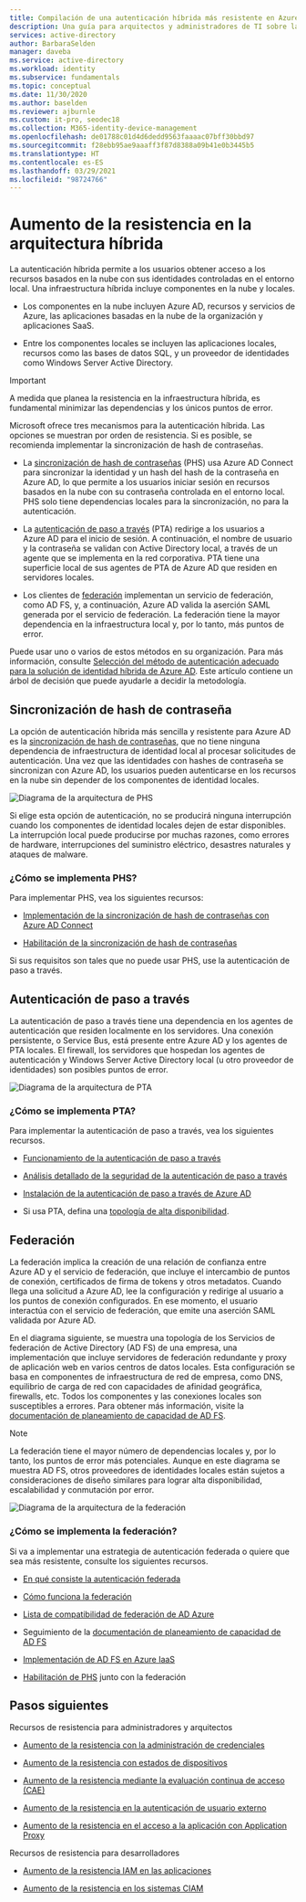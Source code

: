 ```yaml
---
title: Compilación de una autenticación híbrida más resistente en Azure Active Directory
description: Una guía para arquitectos y administradores de TI sobre la compilación de una infraestructura híbrida resistente.
services: active-directory
author: BarbaraSelden
manager: daveba
ms.service: active-directory
ms.workload: identity
ms.subservice: fundamentals
ms.topic: conceptual
ms.date: 11/30/2020
ms.author: baselden
ms.reviewer: ajburnle
ms.custom: it-pro, seodec18
ms.collection: M365-identity-device-management
ms.openlocfilehash: de01788c01d4d6dedd9563faaaac07bff30bbd97
ms.sourcegitcommit: f28ebb95ae9aaaff3f87d8388a09b41e0b3445b5
ms.translationtype: HT
ms.contentlocale: es-ES
ms.lasthandoff: 03/29/2021
ms.locfileid: "98724766"
---
```

# <a name="build-resilience-in-your-hybrid-architecture"></a>Aumento de la resistencia en la arquitectura híbrida

La autenticación híbrida permite a los usuarios obtener acceso a los recursos basados en la nube con sus identidades controladas en el entorno local. Una infraestructura híbrida incluye componentes en la nube y locales.

* Los componentes en la nube incluyen Azure AD, recursos y servicios de Azure, las aplicaciones basadas en la nube de la organización y aplicaciones SaaS.

* Entre los componentes locales se incluyen las aplicaciones locales, recursos como las bases de datos SQL, y un proveedor de identidades como Windows Server Active Directory. 

> [!IMPORTANT]
> A medida que planea la resistencia en la infraestructura híbrida, es fundamental minimizar las dependencias y los únicos puntos de error. 

Microsoft ofrece tres mecanismos para la autenticación híbrida. Las opciones se muestran por orden de resistencia. Si es posible, se recomienda implementar la sincronización de hash de contraseñas.

* La [sincronización de hash de contraseñas](../hybrid/whatis-phs.md) (PHS) usa Azure AD Connect para sincronizar la identidad y un hash del hash de la contraseña en Azure AD, lo que permite a los usuarios iniciar sesión en recursos basados en la nube con su contraseña controlada en el entorno local. PHS solo tiene dependencias locales para la sincronización, no para la autenticación.

* La [autenticación de paso a través](../hybrid/how-to-connect-pta.md) (PTA) redirige a los usuarios a Azure AD para el inicio de sesión. A continuación, el nombre de usuario y la contraseña se validan con Active Directory local, a través de un agente que se implementa en la red corporativa. PTA tiene una superficie local de sus agentes de PTA de Azure AD que residen en servidores locales.

* Los clientes de [federación](../hybrid/whatis-fed.md) implementan un servicio de federación, como AD FS, y, a continuación, Azure AD valida la aserción SAML generada por el servicio de federación. La federación tiene la mayor dependencia en la infraestructura local y, por lo tanto, más puntos de error. 

   
‎Puede usar uno o varios de estos métodos en su organización. Para más información, consulte [Selección del método de autenticación adecuado para la solución de identidad híbrida de Azure AD](../hybrid/choose-ad-authn.md). Este artículo contiene un árbol de decisión que puede ayudarle a decidir la metodología.

## <a name="password-hash-synchronization"></a>Sincronización de hash de contraseña

La opción de autenticación híbrida más sencilla y resistente para Azure AD es la [sincronización de hash de contraseñas](../hybrid/whatis-phs.md), que no tiene ninguna dependencia de infraestructura de identidad local al procesar solicitudes de autenticación. Una vez que las identidades con hashes de contraseña se sincronizan con Azure AD, los usuarios pueden autenticarse en los recursos en la nube sin depender de los componentes de identidad locales. 

![Diagrama de la arquitectura de PHS](./media/resilience-in-hybrid/admin-resilience-password-hash-sync.png)

Si elige esta opción de autenticación, no se producirá ninguna interrupción cuando los componentes de identidad locales dejen de estar disponibles. La interrupción local puede producirse por muchas razones, como errores de hardware, interrupciones del suministro eléctrico, desastres naturales y ataques de malware. 

### <a name="how-do-i-implement-phs"></a>¿Cómo se implementa PHS?

Para implementar PHS, vea los siguientes recursos:

* [Implementación de la sincronización de hash de contraseñas con Azure AD Connect](../hybrid/how-to-connect-password-hash-synchronization.md)

* [Habilitación de la sincronización de hash de contraseñas](../hybrid/how-to-connect-password-hash-synchronization.md)

Si sus requisitos son tales que no puede usar PHS, use la autenticación de paso a través.

## <a name="pass-through-authentication"></a>Autenticación de paso a través

La autenticación de paso a través tiene una dependencia en los agentes de autenticación que residen localmente en los servidores. Una conexión persistente, o Service Bus, está presente entre Azure AD y los agentes de PTA locales. El firewall, los servidores que hospedan los agentes de autenticación y Windows Server Active Directory local (u otro proveedor de identidades) son posibles puntos de error. 

![Diagrama de la arquitectura de PTA](./media/resilience-in-hybrid/admin-resilience-pass-through-authentication.png)

### <a name="how-do-i-implement-pta"></a>¿Cómo se implementa PTA?

Para implementar la autenticación de paso a través, vea los siguientes recursos.

* [Funcionamiento de la autenticación de paso a través](../hybrid/how-to-connect-pta-how-it-works.md)

* [Análisis detallado de la seguridad de la autenticación de paso a través](../hybrid/how-to-connect-pta-security-deep-dive.md)

* [Instalación de la autenticación de paso a través de Azure AD](../hybrid/how-to-connect-pta-quick-start.md)

* Si usa PTA, defina una [topología de alta disponibilidad](../hybrid/how-to-connect-pta-quick-start.md).

 ## <a name="federation"></a>Federación

La federación implica la creación de una relación de confianza entre Azure AD y el servicio de federación, que incluye el intercambio de puntos de conexión, certificados de firma de tokens y otros metadatos. Cuando llega una solicitud a Azure AD, lee la configuración y redirige al usuario a los puntos de conexión configurados. En ese momento, el usuario interactúa con el servicio de federación, que emite una aserción SAML validada por Azure AD. 

En el diagrama siguiente, se muestra una topología de los Servicios de federación de Active Directory (AD FS) de una empresa, una implementación que incluye servidores de federación redundante y proxy de aplicación web en varios centros de datos locales. Esta configuración se basa en componentes de infraestructura de red de empresa, como DNS, equilibrio de carga de red con capacidades de afinidad geográfica, firewalls, etc. Todos los componentes y las conexiones locales son susceptibles a errores. Para obtener más información, visite la [documentación de planeamiento de capacidad de AD FS](/windows-server/identity/ad-fs/design/planning-for-ad-fs-server-capacity).

> [!NOTE]
>  La federación tiene el mayor número de dependencias locales y, por lo tanto, los puntos de error más potenciales. Aunque en este diagrama se muestra AD FS, otros proveedores de identidades locales están sujetos a consideraciones de diseño similares para lograr alta disponibilidad, escalabilidad y conmutación por error.

![Diagrama de la arquitectura de la federación](./media/resilience-in-hybrid/admin-resilience-federation.png)

 ### <a name="how-do-i-implement-federation"></a>¿Cómo se implementa la federación?

Si va a implementar una estrategia de autenticación federada o quiere que sea más resistente, consulte los siguientes recursos.

* [En qué consiste la autenticación federada](../hybrid/whatis-fed.md)

* [Cómo funciona la federación](../hybrid/how-to-connect-fed-whatis.md)

* [Lista de compatibilidad de federación de AD Azure](../hybrid/how-to-connect-fed-compatibility.md)

* Seguimiento de la [documentación de planeamiento de capacidad de AD FS](/windows-server/identity/ad-fs/design/planning-for-ad-fs-server-capacity)

* [Implementación de AD FS en Azure IaaS](/windows-server/identity/ad-fs/deployment/how-to-connect-fed-azure-adfs)

* [Habilitación de PHS](../hybrid/tutorial-phs-backup.md) junto con la federación

## <a name="next-steps"></a>Pasos siguientes
Recursos de resistencia para administradores y arquitectos
 
* [Aumento de la resistencia con la administración de credenciales](resilience-in-credentials.md)

* [Aumento de la resistencia con estados de dispositivos](resilience-with-device-states.md)

* [Aumento de la resistencia mediante la evaluación continua de acceso (CAE)](resilience-with-continuous-access-evaluation.md)

* [Aumento de la resistencia en la autenticación de usuario externo](resilience-b2b-authentication.md)

* [Aumento de la resistencia en el acceso a la aplicación con Application Proxy](resilience-on-premises-access.md)

Recursos de resistencia para desarrolladores

* [Aumento de la resistencia IAM en las aplicaciones](resilience-app-development-overview.md)

* [Aumento de la resistencia en los sistemas CIAM](resilience-b2c.md)